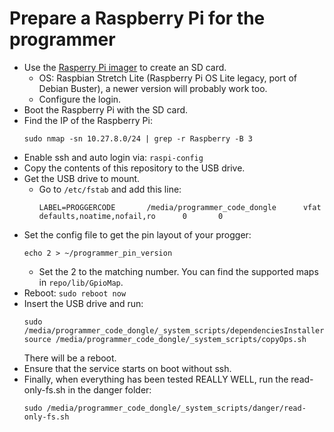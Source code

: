 # Prepare a Raspberry Pi for the programmer

- Use the [Rasperry Pi imager](https://www.raspberrypi.com/news/raspberry-pi-imager-imaging-utility/) to create an SD card.
    - OS: Raspbian Stretch Lite (Raspberry Pi OS Lite legacy, port of Debian Buster), a newer version will probably work too.
    - Configure the login.
- Boot the Raspberry Pi with the SD card.
- Find the IP of the Raspberry Pi:
    ```
    sudo nmap -sn 10.27.8.0/24 | grep -r Raspberry -B 3
    ```
- Enable ssh and auto login via: `raspi-config`
- Copy the contents of this repository to the USB drive.
- Get the USB drive to mount.
    - Go to `/etc/fstab` and add this line:
        ```
        LABEL=PROGGERCODE       /media/programmer_code_dongle      vfat    defaults,noatime,nofail,ro      0       0
        ```
- Set the config file to get the pin layout of your progger:
    ```
    echo 2 > ~/programmer_pin_version
    ```
    - Set the 2 to the matching number. You can find the supported maps in `repo/lib/GpioMap`.
- Reboot: `sudo reboot now`
- Insert the USB drive and run:
    ```
    sudo /media/programmer_code_dongle/_system_scripts/dependenciesInstaller.sh
    source /media/programmer_code_dongle/_system_scripts/copyOps.sh
    ```
    There will be a reboot.
- Ensure that the service starts on boot without ssh.
- Finally, when everything has been tested REALLY WELL, run the read-only-fs.sh in the danger folder:
    ```
    sudo /media/programmer_code_dongle/_system_scripts/danger/read-only-fs.sh
    ```